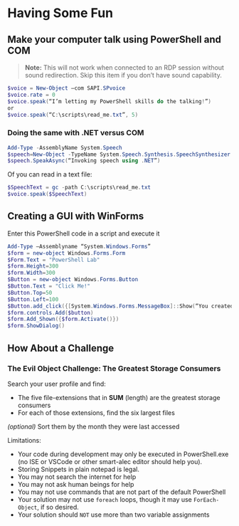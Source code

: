 # Having Some Fun

## Make your computer talk using PowerShell and COM

>**Note:** This will not work when connected to an RDP session without sound redirection. Skip this item if you don’t have sound capability.

```PowerShell
$voice = New-Object –com SAPI.SPvoice
$voice.rate = 0
$voice.speak(“I’m letting my PowerShell skills do the talking!”)
or
$voice.speak(“C:\scripts\read_me.txt”, 5)
```

### Doing the same with .NET versus COM

```PowerShell
Add-Type -AssemblyName System.Speech
$speech=New-Object -TypeName System.Speech.Synthesis.SpeechSynthesizer
$speech.SpeakAsync(“Invoking speech using .NET”)
```

Of you can read in a text file:

```PowerShell
$SpeechText = gc -path C:\scripts\read_me.txt
$voice.speak($SpeechText)
```

## Creating a GUI with WinForms

Enter this PowerShell code in a script and execute it

```PowerShell
Add-Type –Assemblyname “System.Windows.Forms”
$form = new-object Windows.Forms.Form
$Form.Text = "PowerShell Lab"
$form.Height=300
$form.Width=300
$Button = new-object Windows.Forms.Button
$Button.Text = "Click Me!"
$Button.Top=50
$Button.Left=100
$Button.add_click({[System.Windows.Forms.MessageBox]::Show(“You created a window with PowerShell!”, "This is a message for you ...", 0, [System.Windows.Forms.MessageBoxicon]::Information)})
$form.controls.Add($button)
$form.Add_Shown({$form.Activate()})
$form.ShowDialog()
```

## How About a Challenge

### The Evil Object Challenge: The Greatest Storage Consumers

Search your user profile and find:

- The five file-extensions that in **SUM** (length) are the greatest storage consumers
- For each of those extensions, find the six largest files

*(optional)* Sort them by the month they were last accessed

Limitations:

- Your code during development may only be executed in PowerShell.exe (no ISE or VSCode or other smart-alec editor should help you).
- Storing Snippets in plain notepad is legal.
- You may not search the internet for help
- You may not ask human beings for help
- You may not use commands that are not part of the default PowerShell
- Your solution may not use `foreach` loops, though it may use `ForEach-Object`, if so desired.
- Your solution should `NOT` use more than two variable assignments
